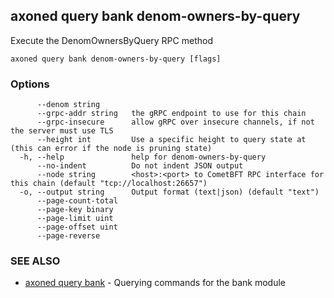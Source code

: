 ## axoned query bank denom-owners-by-query

Execute the DenomOwnersByQuery RPC method

```
axoned query bank denom-owners-by-query [flags]
```

### Options

```
      --denom string       
      --grpc-addr string   the gRPC endpoint to use for this chain
      --grpc-insecure      allow gRPC over insecure channels, if not the server must use TLS
      --height int         Use a specific height to query state at (this can error if the node is pruning state)
  -h, --help               help for denom-owners-by-query
      --no-indent          Do not indent JSON output
      --node string        <host>:<port> to CometBFT RPC interface for this chain (default "tcp://localhost:26657")
  -o, --output string      Output format (text|json) (default "text")
      --page-count-total   
      --page-key binary    
      --page-limit uint    
      --page-offset uint   
      --page-reverse       
```

### SEE ALSO

* [axoned query bank](axoned_query_bank.md)	 - Querying commands for the bank module
